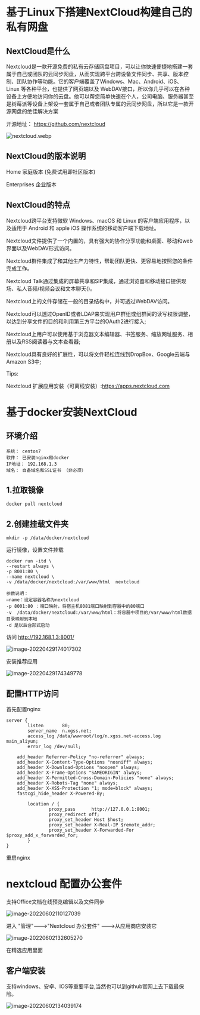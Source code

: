 # 基于Linux下搭建NextCloud构建自己的私有网盘

## NextCloud是什么

Nextcloud是一款开源免费的私有云存储网盘项目，可以让你快速便捷地搭建一套属于自己或团队的云同步网盘，从而实现跨平台跨设备文件同步、共享、版本控制、团队协作等功能。它的客户端覆盖了Windows、Mac、Android、iOS、Linux 等各种平台，也提供了网页端以及 WebDAV接口，所以你几乎可以在各种设备上方便地访问你的云盘。他可以帮您简单快速在个人，公司电脑、服务器甚至是树莓派等设备上架设一套属于自己或者团队专属的云同步网盘，所以它是一款开源网盘的绝佳解决方案

开源地址： https://github.com/nextcloud

![nextcloud.webp](https://imgoss.xgss.net/picgo/nextcloud.webp.jpg?aliyun)

## NextCloud的版本说明

Home 家庭版本 (免费试用即社区版本)

Enterprises 企业版本



## NextCloud的特点

Nextcloud跨平台支持微软 Windows、macOS 和 Linux 的客户端应用程序，以及适用于 Android 和 apple iOS 操作系统的移动客户端下载地址。

Nextcloud文件提供了一个内置的，具有强大的协作分享功能和桌面、移动和web界面以及WebDAV形式访问。

Nextcloud群件集成了和其他生产力特性，帮助团队更快、更容易地按照您的条件完成工作。

Nextcloud Talk通过集成的屏幕共享和SIP集成，通过浏览器和移动接口提供现场、私人音频/视频会议和文本聊天()。

Nextcloud上的文件存储在一般的目录结构中，并可透过WebDAV访问。

Nextcloud可以透过OpenID或者LDAP来实现用户群组或组群间的读写权限调整，以达到分享文件的目的和利用第三方平台的OAuth2进行接入;

Nextcloud上用户可以使用基于浏览器文本编辑器、书签服务、缩放网址服务、相册以及RSS阅读器与文本查看器;

Nextcloud具有良好的扩展性，可以将文件轻松连线到DropBox、Google云端与Amazon S3中;

Tips:

Nextcloud 扩展应用安装（可离线安装）:https://apps.nextcloud.com 



# 基于docker安装NextCloud

## 环境介绍

```
系统： centos7
软件： 已安装nginx和docker
IP地址： 192.168.1.3
域名： 自备域名和SSL证书 （非必须）
```



## 1.拉取镜像

```
docker pull nextcloud
```

## 2.创建挂载文件夹

```
mkdir -p /data/docker/nextcloud
```

运行镜像，设置文件挂载

```
docker run -itd \
--restart always \
-p 8001:80 \
--name nextcloud \
-v /data/docker/nextcloud:/var/www/html  nextcloud

参数说明：
–name：设定容器名称为nextcloud
-p 8001:80 ：端口映射，将宿主机8081端口映射到容器中的80端口
-v  /data/docker/nextcloud:/var/www/html：将容器中项目的/var/www/html数据目录映射到本地
-d 是以后台形式启动
```



访问 http://192.168.1.3:8001/

![image-20220429174017302](https://imgoss.xgss.net/picgo/image-20220429174017302.png?aliyun)



安装推荐应用

![image-20220429174349778](https://imgoss.xgss.net/picgo/image-20220429174349778.png?aliyun)



## 配置HTTP访问

首先配置nginx

```
server {
        listen       80;
        server_name  n.xgss.net;
        access_log /data/wwwroot/log/n.xgss.net-access.log main_aliyun;
        error_log /dev/null;
        
	add_header Referrer-Policy "no-referrer" always;
	add_header X-Content-Type-Options "nosniff" always;
	add_header X-Download-Options "noopen" always;
	add_header X-Frame-Options "SAMEORIGIN" always;
	add_header X-Permitted-Cross-Domain-Policies "none" always;
	add_header X-Robots-Tag "none" always;
	add_header X-XSS-Protection "1; mode=block" always;
	fastcgi_hide_header X-Powered-By;

        location / {
                proxy_pass      http://127.0.0.1:8001;
                proxy_redirect off;
                proxy_set_header Host $host;
                proxy_set_header X-Real-IP $remote_addr;
                proxy_set_header X-Forwarded-For $proxy_add_x_forwarded_for;
        }
}
```

重启nginx



# nextcloud 配置办公套件

支持Office文档在线预览编辑以及文件同步

![image-20220602110127039](https://imgoss.xgss.net/picgo/image-20220602110127039.png?aliyun)

进入 "管理"--->"Nextcloud 办公套件" --->从应用商店安装它

![image-20220602132605270](https://imgoss.xgss.net/picgo/image-20220602132605270.png?aliyun)

在精选应用里面



## 客户端安装

支持windows、安卓、IOS等重要平台,当然也可以到github官网上去下载最保险。

![image-20220602134039174](https://imgoss.xgss.net/picgo/image-20220602134039174.png?aliyun)



